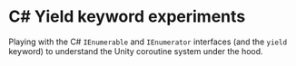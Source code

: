 # C# Yield keyword experiments
Playing with the C# `IEnumerable` and `IEnumerator` interfaces (and the `yield` keyword) to understand the Unity coroutine system under the hood.